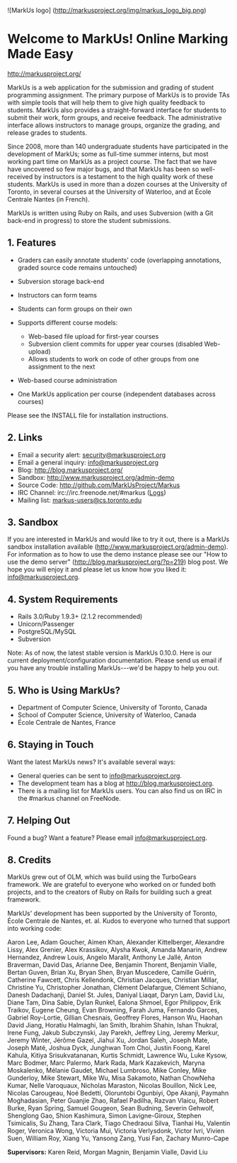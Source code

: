 ![MarkUs logo] (http://markusproject.org/img/markus_logo_big.png)

Welcome to MarkUs! Online Marking Made Easy
===========================================

http://markusproject.org/

MarkUs is a web application for the submission and grading of student programming assignment. The primary purpose of MarkUs is to provide TAs with simple tools that will help them to give high quality feedback to students. MarkUs also provides a straight-forward interface for students to submit their work, form groups, and receive feedback. The administrative interface allows instructors to manage groups, organize the grading, and release grades to students.

Since 2008, more than 140 undergraduate students have participated in the development of MarkUs; some as full-time summer interns, but most working part time on MarkUs as a project course. The fact that we have have uncovered so few major bugs, and that MarkUs has been so well-received by instructors is a testament to the high quality work of these students. MarkUs is used in more than a dozen courses at the University of Toronto, in several courses at the University of Waterloo, and at École Centrale Nantes (in French).

MarkUs is written using Ruby on Rails, and uses Subversion (with a Git back-end in progress) to store the student submissions. 


## 1. Features

- Graders can easily annotate students' code (overlapping annotations, graded source code remains untouched)
- Subversion storage back-end
- Instructors can form teams
- Students can form groups on their own
- Supports different course models:

  - Web-based file upload for first-year courses
  - Subversion client commits for upper year courses (disabled Web-upload)
  - Allows students to work on code of other groups from one assignment to the next

- Web-based course administration
- One MarkUs application per course (independent databases across courses)

Please see the INSTALL file for installation instructions.


## 2. Links

- Email a security alert: <security@markusproject.org>
- Email a general inquiry: <info@markusproject.org>
- Blog: http://blog.markusproject.org/
- Sandbox: http://www.markusproject.org/admin-demo
- Source Code: http://github.com/MarkUsProject/Markus
- IRC Channel: irc://irc.freenode.net/#markus ([Logs](http://www.markusproject.org/irc/))
- Mailing list: <markus-users@cs.toronto.edu>


## 3. Sandbox

If you are interested in MarkUs and would like to try it out, there is a MarkUs sandbox installation available (http://www.markusproject.org/admin-demo). For information as to how to use the demo instance please see our "How to use the demo server" (http://blog.markusproject.org/?p=219) blog post. We hope you will enjoy it and please let us know how you liked it: info@markusproject.org.


## 4. System Requirements

- Rails 3.0/Ruby 1.9.3+ (2.1.2 recommended)
- Unicorn/Passenger
- PostgreSQL/MySQL
- Subversion

Note: As of now, the latest stable version is MarkUs 0.10.0. Here is our current
deployment/configuration documentation. Please send us email if you have any
trouble installing MarkUs---we'd be happy to help you out.


## 5. Who is Using MarkUs?

- Department of Computer Science, University of Toronto, Canada
- School of Computer Science, University of Waterloo, Canada
- École Centrale de Nantes, France


## 6. Staying in Touch

Want the latest MarkUs news? It's available several ways:

* General queries can be sent to <info@markusproject.org>.
* The development team has a blog at http://blog.markusproject.org.
* There is a mailing list for MarkUs users. You can also find us on IRC in the #markus channel on FreeNode.


## 7. Helping Out

Found a bug? Want a feature? Please email <info@markusproject.org>.


## 8. Credits

MarkUs grew out of OLM, which was build using the TurboGears framework. We are
grateful to everyone who worked on or funded both projects, and to the creators
of Ruby on Rails for building such a great framework.

MarkUs' development has been supported by the University of Toronto, École
Centrale de Nantes, et. al. Kudos to everyone who turned that support into
working code:

Aaron Lee, Adam Goucher, Aimen Khan, Alexander Kittelberger, Alexandre Lissy, Alex Grenier, Alex Krassikov, Alysha Kwok, Amanda Manarin, Andrew Hernandez, Andrew Louis, Angelo Maralit, Anthony Le Jallé, Anton Braverman, David Das, Arianne Dee, Benjamin Thorent, Benjamin Vialle, Bertan Guven, Brian Xu, Bryan Shen, Bryan Muscedere, Camille Guérin, Catherine Fawcett, Chris Kellendonk, Christian Jacques, Christian Millar, Christine Yu, Christopher Jonathan, Clément Delafargue, Clément Schiano, Danesh Dadachanji, Daniel St. Jules, Daniyal Liaqat, Daryn Lam, David Liu, Diane Tam, Dina Sabie, Dylan Runkel, Ealona Shmoel, Egor Philippov, Erik Traikov, Eugene Cheung, Evan Browning, Farah Juma, Fernando Garces, Gabriel Roy-Lortie, Gillian Chesnais, Geoffrey Flores, Hanson Wu, Haohan David Jiang, Horatiu Halmaghi, Ian Smith, Ibrahim Shahin, Ishan Thukral, Irene Fung, Jakub Subczynski, Jay Parekh, Jeffrey Ling, Jeremy Merkur, Jeremy Winter, Jérôme Gazel, Jiahui Xu, Jordan Saleh, Joseph Mate, Joseph Maté, Joshua Dyck, Junghwan Tom Choi, Justin Foong, Karel Kahula, Kitiya Srisukvatananan, Kurtis Schmidt, Lawrence Wu, Luke Kysow, Marc Bodmer, Marc Palermo, Mark Rada, Mark Kazakevich, Maryna Moskalenko, Mélanie Gaudet, Michael Lumbroso, Mike Conley, Mike Gunderloy, Mike Stewart, Mike Wu, Misa Sakamoto, Nathan ChowNeha Kumar, Nelle Varoquaux, Nicholas Maraston, Nicolas Bouillon, Nick Lee, Nicolas Carougeau, Noé Bedetti, Oloruntobi Ogunbiyi, Ope Akanji, Paymahn Moghadasian, Peter Guanjie Zhao, Rafael Padilha, Razvan Vlaicu, Robert Burke, Ryan Spring, Samuel Gougeon, Sean Budning, Severin Gehwolf, Shenglong Gao, Shion Kashimura, Simon Lavigne-Giroux, Stephen Tsimicalis, Su Zhang, Tara Clark, Tiago Chedraoui Silva, Tianhai Hu, Valentin Roger, Veronica Wong, Victoria Mui, Victoria Verlysdonk, Victor Ivri, Vivien Suen, William Roy, Xiang Yu, Yansong Zang, Yusi Fan, Zachary Munro-Cape

**Supervisors:** Karen Reid, Morgan Magnin, Benjamin Vialle, David Liu
